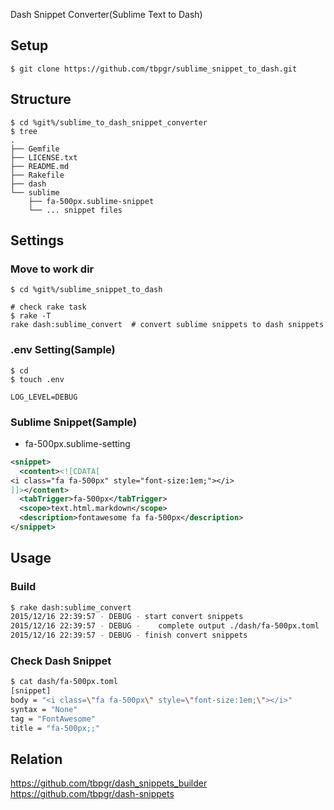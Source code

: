 Dash Snippet Converter(Sublime Text to Dash)

## Setup
```
$ git clone https://github.com/tbpgr/sublime_snippet_to_dash.git
```

## Structure

```
$ cd %git%/sublime_to_dash_snippet_converter
$ tree
.
├── Gemfile
├── LICENSE.txt
├── README.md
├── Rakefile
├── dash
└── sublime
    ├── fa-500px.sublime-snippet
    └── ... snippet files
```

## Settings
### Move to work dir
```
$ cd %git%/sublime_snippet_to_dash

# check rake task
$ rake -T
rake dash:sublime_convert  # convert sublime snippets to dash snippets
```

### .env Setting(Sample)
```
$ cd 
$ touch .env
```

```
LOG_LEVEL=DEBUG
```

### Sublime Snippet(Sample)
* fa-500px.sublime-setting

```xml
<snippet>
  <content><![CDATA[
<i class="fa fa-500px" style="font-size:1em;"></i>
]]></content>
  <tabTrigger>fa-500px</tabTrigger>
  <scope>text.html.markdown</scope>
  <description>fontawesome fa fa-500px</description>
</snippet>
```

## Usage
### Build
```bash
$ rake dash:sublime_convert
2015/12/16 22:39:57 - DEBUG - start convert snippets
2015/12/16 22:39:57 - DEBUG -    complete output ./dash/fa-500px.toml
2015/12/16 22:39:57 - DEBUG - finish convert snippets
```

### Check Dash Snippet
```bash
$ cat dash/fa-500px.toml
[snippet]
body = "<i class=\"fa fa-500px\" style=\"font-size:1em;\"></i>"
syntax = "None"
tag = "FontAwesome"
title = "fa-500px;;"
```

## Relation
https://github.com/tbpgr/dash_snippets_builder
https://github.com/tbpgr/dash-snippets

